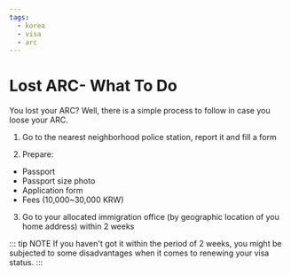 ```yaml
---
tags:
  - korea
  - visa
  - arc
---
```


# Lost ARC- What To Do

You lost your ARC?
Well, there is a simple process to follow in case you loose your ARC.

1. Go to the nearest neighborhood police station, report it and fill a form

2. Prepare: 
- Passport
- Passport size photo
- Application form 
- Fees (10,000~30,000 KRW)

3. Go to your allocated immigration office (by geographic location of you home address) within 2 weeks

::: tip NOTE
If you haven't got it within the period of 2 weeks, you might be subjected to some disadvantages when it comes to renewing your visa status.
:::